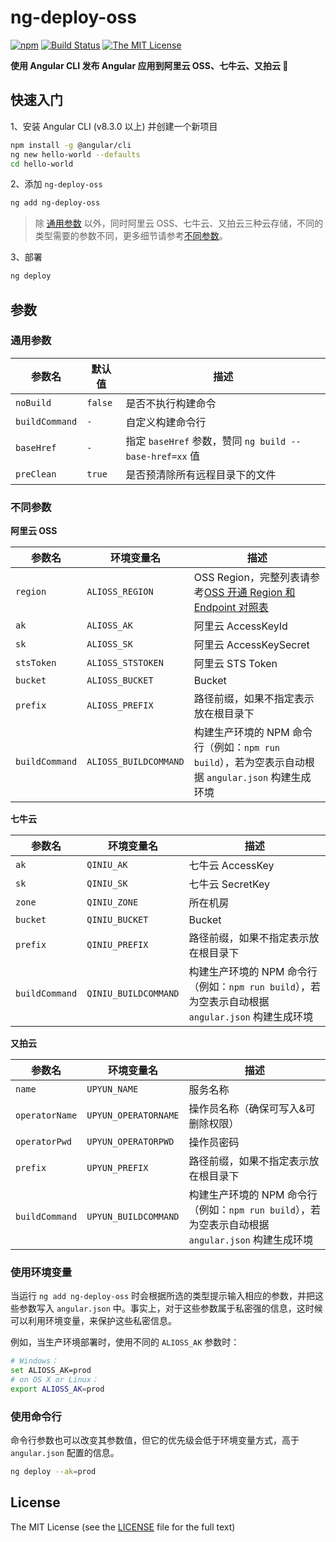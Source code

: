 # ng-deploy-oss

[![npm](https://img.shields.io/npm/v/ng-deploy-oss)](https://www.npmjs.com/package/ng-deploy-oss)
[![Build Status](https://dev.azure.com/cipchk-github/ng-deploy-oss/_apis/build/status/cipchk.ng-deploy-oss?branchName=master)](https://dev.azure.com/cipchk-github/ng-deploy-oss/_build?branchName=master)
[![The MIT License](https://img.shields.io/badge/license-MIT-orange.svg?color=blue&style=flat-square)](http://opensource.org/licenses/MIT)

**使用 Angular CLI 发布 Angular 应用到阿里云 OSS、七牛云、又拍云 🚀**

## 快速入门

1、安装 Angular CLI (v8.3.0 以上) 并创建一个新项目

```bash
npm install -g @angular/cli
ng new hello-world --defaults
cd hello-world
```

2、添加 `ng-deploy-oss`

```bash
ng add ng-deploy-oss
```

> 除 [通用参数](#通用参数) 以外，同时阿里云 OSS、七牛云、又拍云三种云存储，不同的类型需要的参数不同，更多细节请参考[不同参数](#不同参数)。

3、部署

```bash
ng deploy
```

## 参数

### 通用参数

| 参数名         | 默认值  | 描述                                                    |
| -------------- | ------- | ------------------------------------------------------- |
| `noBuild`      | `false` | 是否不执行构建命令                                      |
| `buildCommand` | `-`     | 自定义构建命令行                                        |
| `baseHref`     | `-`     | 指定 `baseHref` 参数，赞同 `ng build --base-href=xx` 值 |
| `preClean`     | `true`  | 是否预清除所有远程目录下的文件                          |

### 不同参数

**阿里云 OSS**

| 参数名         | 环境变量名            | 描述                                                                                                               |
| -------------- | --------------------- | ------------------------------------------------------------------------------------------------------------------ |
| `region`       | `ALIOSS_REGION`       | OSS Region，完整列表请参考[OSS 开通 Region 和 Endpoint 对照表](https://help.aliyun.com/document_detail/31837.html) |
| `ak`           | `ALIOSS_AK`           | 阿里云 AccessKeyId                                                                                                 |
| `sk`           | `ALIOSS_SK`           | 阿里云 AccessKeySecret                                                                                             |
| `stsToken`     | `ALIOSS_STSTOKEN`     | 阿里云 STS Token                                                                                                   |
| `bucket`       | `ALIOSS_BUCKET`       | Bucket                                                                                                             |
| `prefix`       | `ALIOSS_PREFIX`       | 路径前缀，如果不指定表示放在根目录下                                                                               |
| `buildCommand` | `ALIOSS_BUILDCOMMAND` | 构建生产环境的 NPM 命令行（例如：`npm run build`），若为空表示自动根据 `angular.json` 构建生成环境                 |

**七牛云**

| 参数名         | 环境变量名           | 描述                                                                                               |
| -------------- | -------------------- | -------------------------------------------------------------------------------------------------- |
| `ak`           | `QINIU_AK`           | 七牛云 AccessKey                                                                                   |
| `sk`           | `QINIU_SK`           | 七牛云 SecretKey                                                                                   |
| `zone`         | `QINIU_ZONE`         | 所在机房                                                                                           |
| `bucket`       | `QINIU_BUCKET`       | Bucket                                                                                             |
| `prefix`       | `QINIU_PREFIX`       | 路径前缀，如果不指定表示放在根目录下                                                               |
| `buildCommand` | `QINIU_BUILDCOMMAND` | 构建生产环境的 NPM 命令行（例如：`npm run build`），若为空表示自动根据 `angular.json` 构建生成环境 |

**又拍云**

| 参数名         | 环境变量名           | 描述                                                                                               |
| -------------- | -------------------- | -------------------------------------------------------------------------------------------------- |
| `name`         | `UPYUN_NAME`         | 服务名称                                                                                           |
| `operatorName` | `UPYUN_OPERATORNAME` | 操作员名称（确保可写入&可删除权限）                                                                |
| `operatorPwd`  | `UPYUN_OPERATORPWD`  | 操作员密码                                                                                         |
| `prefix`       | `UPYUN_PREFIX`       | 路径前缀，如果不指定表示放在根目录下                                                               |
| `buildCommand` | `UPYUN_BUILDCOMMAND` | 构建生产环境的 NPM 命令行（例如：`npm run build`），若为空表示自动根据 `angular.json` 构建生成环境 |

### 使用环境变量

当运行 `ng add ng-deploy-oss` 时会根据所选的类型提示输入相应的参数，并把这些参数写入 `angular.json` 中。事实上，对于这些参数属于私密强的信息，这时候可以利用环境变量，来保护这些私密信息。

例如，当生产环境部署时，使用不同的 `ALIOSS_AK` 参数时：

```bash
# Windows：
set ALIOSS_AK=prod
# on OS X or Linux：
export ALIOSS_AK=prod
```

### 使用命令行

命令行参数也可以改变其参数值，但它的优先级会低于环境变量方式，高于 `angular.json` 配置的信息。

```bash
ng deploy --ak=prod
```

## License

The MIT License (see the [LICENSE](https://github.com/cipchk/ng-deploy-oss/blob/master/LICENSE) file for the full text)

